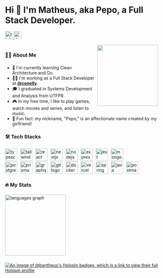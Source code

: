 ###

<h1 align="left">Hi 🤘 I'm Matheus, aka Pepo, a Full Stack Developer.</h1>

<div align="left">
  <a href="https://www.linkedin.com/in/matheuschmidtb/" target="_blank">
    <img src="https://img.shields.io/static/v1?message=LinkedIn&logo=linkedin&label=&color=0077B5&logoColor=white&labelColor=&style=for-the-badge" height="25" alt="linkedin logo"  />
  </a>
  <a href="https://discord.gg/kknXyuCq" target="_blank">
    <img src="https://img.shields.io/static/v1?message=Discord&logo=discord&label=&color=7289DA&logoColor=white&labelColor=&style=for-the-badge" height="25" alt="discord logo"  />
  </a>
</div>

<br clear="both">

<img align="right" height="200" src="https://i.giphy.com/media/v1.Y2lkPTc5MGI3NjExc2V4OWZwOXhmaW4wdmNlOHUycnE0ZzV2ejZ5ZDd2YThjaTV1Z3JpYiZlcD12MV9pbnRlcm5hbF9naWZfYnlfaWQmY3Q9Zw/citBl9yPwnUOs/giphy.gif"  />

###

<h3 align="left">👩‍💻 About Me</h3>

###

<p align="left">

- 🌱 I'm currently learning Clean Architecture and Go.
- 👨‍💻 I'm working as a Full Stack Developer at [**@conelly**](https://conelly.com.br/).
- 🎓 I graduated in Systems Development and Analysis from UTFPR.
- 🎮 In my free time, I like to play games, watch movies and series, and listen to music.
- 🐷 Fun fact: my nickname, "Pepo," is an affectionate name created by my girlfriend!

</p>

###


<h3 align="left">🛠 Tech Stacks</h3>

###

<div align="left">
  <img src="https://skillicons.dev/icons?i=ts" height="40" alt="typescript logo"  />
  <img width="2" />
  <img src="https://skillicons.dev/icons?i=tailwind" height="40" alt="tailwindcss logo"  />
  <img width="2" />
  <img src="https://skillicons.dev/icons?i=react" height="40" alt="react logo"  />
  <img width="2" />
  <img src="https://skillicons.dev/icons?i=nextjs" height="40" alt="nextjs logo"  />
  <img width="2" />
  <img src="https://skillicons.dev/icons?i=nodejs" height="40" alt="nodejs logo"  />
  <img width="2" />
  <img src="https://skillicons.dev/icons?i=express" height="40" alt="express logo"  />
  <img width="2" />
  <img src="https://skillicons.dev/icons?i=jest" height="40" alt="jest logo"  />
  <img width="2" />
  <img src="https://skillicons.dev/icons?i=mongodb" height="40" alt="mongodb logo"  />
  <img width="2" />
  <br />
  <img src="https://skillicons.dev/icons?i=postgres" height="40" alt="postgresql logo"  />
  <img width="2" />
  <img src="https://skillicons.dev/icons?i=prisma" height="40" alt="prisma logo"  />
  <img width="2" />
  <img src="https://skillicons.dev/icons?i=graphql" height="40" alt="graphql logo"  />
  <img width="2" />
  <img src="https://skillicons.dev/icons?i=git" height="40" alt="git logo"  />
  <img width="2" />
  <img src="https://skillicons.dev/icons?i=docker" height="40" alt="docker logo"  />
  <img width="2" />
  <img src="https://skillicons.dev/icons?i=vercel" height="40" alt="vercel logo"  />
  <img width="2" />
  <img src="https://skillicons.dev/icons?i=spring" height="40" alt="spring logo"  />
  <img width="2" />
  <img src="https://skillicons.dev/icons?i=java" height="40" alt="java logo"  />
  <img width="2" />
  <img src="https://skillicons.dev/icons?i=postman" height="40" alt="postman logo"  />
</div>

###

<h3 align="left">🔥 My Stats </h3>

###

<div align="left">
  <img src="https://github-readme-stats.vercel.app/api/top-langs?username=bantheus&locale=en&hide_title=false&layout=compact&card_width=300&langs_count=7&theme=dracula&hide_border=false&order=2" height="200" alt="languages graph"  />
<!--   <img src="https://streak-stats.demolab.com?user=bantheus&locale=en&mode=weekly&theme=dracula&hide_border=false&border_radius=5&order=3&card_width=360" height="200" alt="streak graph"  /> -->
</div>

###

###

[![An image of @bantheus's Holopin badges, which is a link to view their full Holopin profile](https://holopin.me/bantheus)](https://holopin.io/@bantheus)
